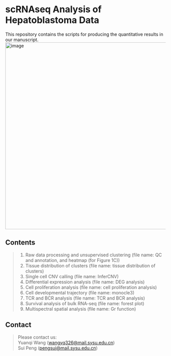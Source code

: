 # scRNAseq Analysis of Hepatoblastoma Data
This repository contains the scripts for producing the quantitative results in our manuscript.    
<img width="588" alt="image" src="https://user-images.githubusercontent.com/120793323/220962005-8a69d046-bdeb-4073-981a-a83d672089c6.png">

## Contents
>1. Raw data processing and unsupervised clustering (file name: QC and annotation, and heatmap (for Figure 1C))  
>2. Tissue distribution of clusters (file name: tissue distribution of clusters)  
>3. Single cell CNV calling (file name: InferCNV)  
>4. Differential expression analysis (file name: DEG analysis) 
>5. Cell proliferation analysis (file name: cell proliferation analysis)   
>6. Cell developmental trajectory (file name: monocle3)  
>7. TCR and BCR analysis (file name: TCR and BCR analysis)  
>8. Survival analysis of bulk RNA-seq (file name: forest plot)  
>9. Multispectral spatial analysis (file name: Gr function) 

## Contact
>Please contact us:   
>Yuanqi Wang (wangyq326@mail.sysu.edu.cn)  
>Sui Peng (pengsui@mail.sysu.edu.cn)
